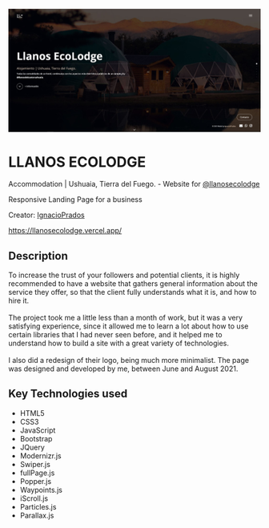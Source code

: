 ![banner](https://raw.githubusercontent.com/IgnacioPrados/llanosecolodge/main/img/preview.JPG)
# LLANOS ECOLODGE

Accommodation | Ushuaia, Tierra del Fuego. - Website for [@llanosecolodge](https://www.instagram.com/llanosecolodge/)

Responsive Landing Page for a business

Creator: [IgnacioPrados](https://github.com/IgnacioPrados)

https://llanosecolodge.vercel.app/

## Description
To increase the trust of your followers and potential clients, it is highly recommended to have a website that gathers general information about the service they offer, so that the client fully understands what it is, and how to hire it.
<br><br>
The project took me a little less than a month of work, but it was a very satisfying experience, since it allowed me to learn a lot about how to use certain libraries that I had never seen before, and it helped me to understand how to build a site with a great variety of technologies.
<br><br>
I also did a redesign of their logo, being much more minimalist. The page was designed and developed by me, between June and August 2021.

## Key Technologies used
- HTML5
- CSS3
- JavaScript
- Bootstrap
- JQuery
- Modernizr.js
- Swiper.js
- fullPage.js
- Popper.js
- Waypoints.js
- iScroll.js
- Particles.js
- Parallax.js
